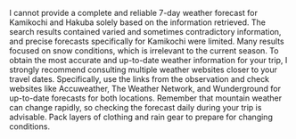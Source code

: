 I cannot provide a complete and reliable 7-day weather forecast for Kamikochi and Hakuba solely based on the information retrieved. The search results contained varied and sometimes contradictory information, and precise forecasts specifically for Kamikochi were limited. Many results focused on snow conditions, which is irrelevant to the current season. To obtain the most accurate and up-to-date weather information for your trip, I strongly recommend consulting multiple weather websites closer to your travel dates.  Specifically, use the links from the observation and check websites like Accuweather, The Weather Network, and Wunderground for up-to-date forecasts for both locations.  Remember that mountain weather can change rapidly, so checking the forecast daily during your trip is advisable.  Pack layers of clothing and rain gear to prepare for changing conditions.